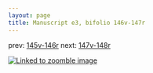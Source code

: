 ```yaml
---
layout: page
title: Manuscript e3, bifolio 146v-147r
---
```


prev: [145v-146r](../145v-146r/) next: [147v-148r](../147v-148r/)



[![Linked to zoomble image](http://www.homermultitext.org/iipsrv?IIIF=/project/homer/pyramidal/deepzoom/hmt/e3bifolio/v1/vb_146v_147r.tif/full/2000,/0/default.jpg)](http://www.homermultitext.org/ict2/?urn=urn:cite2:hmt:e3bifolio.v1:vb_146v_147r)

